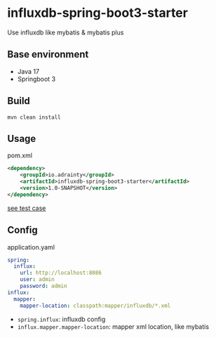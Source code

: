 # influxdb-spring-boot3-starter

Use influxdb like mybatis & mybatis plus

## Base environment

- Java 17
- Springboot 3

## Build

~~~shell
mvn clean install
~~~

## Usage

pom.xml
~~~xml
<dependency>
    <groupId>io.adrainty</groupId>
    <artifactId>influxdb-spring-boot3-starter</artifactId>
    <version>1.0-SNAPSHOT</version>
</dependency>
~~~

[see test case](src/test/java/io/adrainty/boot/influxdb/TestRunner.java)

## Config 

application.yaml

~~~yaml
spring:
  influx:
    url: http://localhost:8086
    user: admin
    password: admin
influx:
  mapper:
    mapper-location: classpath:mapper/influxdb/*.xml
~~~

- `spring.influx`: influxdb config
- `influx.mapper.mapper-location`: mapper xml location, like mybatis